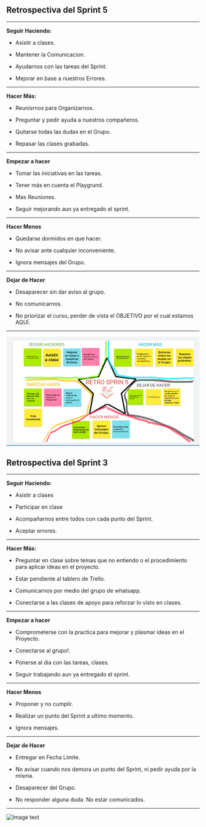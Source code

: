 ## Retrospectiva del Sprint 5
***
**Seguir Haciendo:**
- Asistir a clases.

- Mantener la Comunicacion.

- Ayudarnos con las tareas del Sprint.

- Mejorar en base a nuestros Errores.
***
**Hacer Más:**
- Reunisrnos para Organizarnos.

- Preguntar y pedir ayuda a nuestros compañeros.

- Quitarse todas las dudas en el Grupo.

- Repasar las clases grabadas.

***
**Empezar a hacer**
- Tomar las iniciativas en las tareas.

- Tener más en cuenta el Playgrund.

- Mas Reuniones.

- Seguir mejorando aun ya entregado el sprint.

***
**Hacer Menos**
- Quedarse dormidos en que hacer.

- No avisar ante cualquier inconveniente.

- Ignora mensajes del Grupo.

***
**Dejar de Hacer**
- Desaparecer sin dar aviso al grupo.

- No comunicarnos.

- No priorizar el curso, perder de vista el OBJETIVO por el cual estamos AQUÍ.

***
![Image text](/wireframes/Retro_Sprint_5.png)







<!-- Retro del Sprint 3 -->
## Retrospectiva del Sprint 3
***
**Seguir Haciendo:**
- Asistir a clases

- Participar en clase

- Acompañarnos entre todos con cada punto del Sprint.

- Aceptar errores.

***
**Hacer Más:**
- Preguntar en clase sobre temas que no entiendo o el procedimiento para aplicar ideas en el proyecto.

- Estar pendiente al tablero de Trello.

- Comunicarnos por medio del grupo de whatsapp.

- Conectarse a las clases de apoyo para reforzar lo visto en clases.

***
**Empezar a hacer**
- Comprometerse con la practica para mejorar y plasmar ideas en el Proyecto.

- Conectarse al grupo!.

- Ponerse al dia con las tareas, clases.

- Seguir trabajando aun ya entregado el sprint.

***
**Hacer Menos**
- Proponer y no cumplir.

- Realizar un punto del Sprint a ultimo momento.

- Ignora mensajes.

***
**Dejar de Hacer**
- Entregar en Fecha Limite.

- No avisar cuando nos demora un punto del Sprint, ni pedir ayuda por la misma.

- Desaparecer del Grupo.

- No responder alguna duda. No estar comunicados.

***
![Image text](/wireframes/retro-2.jpeg)